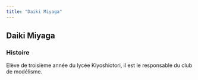 ```yaml
---
title: "Daiki Miyaga"
---
```


Daiki Miyaga
------------







### Histoire


Elève de troisième année du lycée Kiyoshiotori, il est le responsable du club de modélisme.


